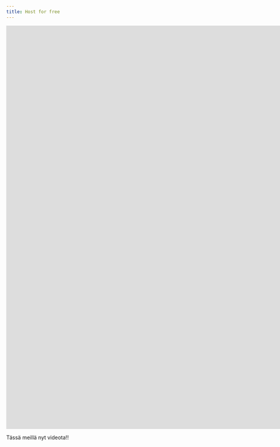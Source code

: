 ```yaml
---
title: Host for free
---
```


<iframe src="https://www.youtube-nocookie.com/embed/o-kgUy5CypA" width="1920" height="1080" frameborder="0" allow="autoplay; fullscreen" allowfullscreen data-uk-responsive></iframe>

Tässä meillä nyt videota!!
